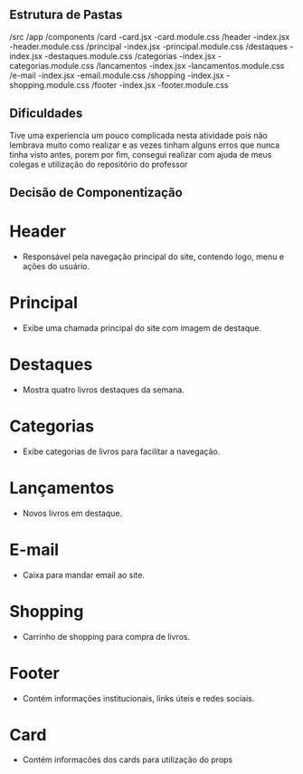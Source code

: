 ## Estrutura de Pastas

/src
  /app
    /components
        /card
          -card.jsx
          -card.module.css
        /header
          -index.jsx
          -header.module.css
        /principal
          -index.jsx
          -principal.module.css
        /destaques
          -index.jsx
          -destaques.module.css
        /categorias
          -index.jsx
          -categorias.module.css
        /lancamentos
          -index.jsx
          -lancamentos.module.css
        /e-mail
          -index.jsx
          -email.module.css
        /shopping
          -index.jsx
          -shopping.module.css
        /footer
          -index.jsx
          -footer.module.css
          
## Dificuldades
Tive uma experiencia um pouco complicada nesta atividade pois não lembrava muito como realizar e as vezes tinham alguns erros que nunca tinha visto antes, porem por fim, consegui realizar com ajuda de meus colegas e utilização do repositório do professor
## Decisão de Componentização

  # Header
  - Responsável pela navegação principal do site, contendo logo, menu e ações do usuário.

  # Principal 
  - Exibe uma chamada principal do site com imagem de destaque.

  # Destaques
  - Mostra quatro livros destaques da semana.

  # Categorias
  - Exibe categorias de livros para facilitar a navegação.

  # Lançamentos
  - Novos livros em destaque.

  # E-mail
  - Caixa para mandar email ao site.

  # Shopping
  - Carrinho de shopping para compra de livros.

  # Footer
  - Contém informações institucionais, links úteis e redes sociais.

  # Card
  - Contém informacões dos cards para utilização do props
      
        
